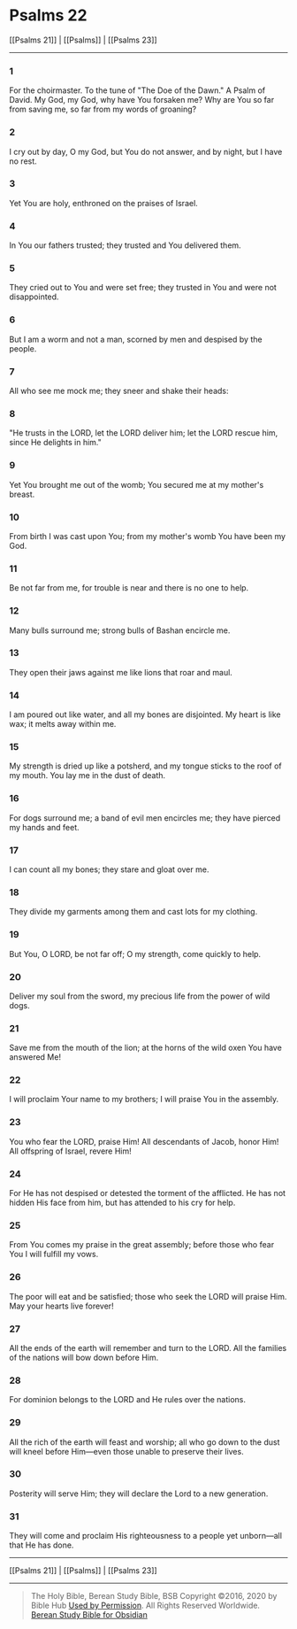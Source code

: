 # Psalms 22

[[Psalms 21]] | [[Psalms]] | [[Psalms 23]]

---

### 1
For the choirmaster. To the tune of "The Doe of the Dawn." A Psalm of David. My God, my God, why have You forsaken me? Why are You so far from saving me, so far from my words of groaning?

### 2
I cry out by day, O my God, but You do not answer, and by night, but I have no rest.

### 3
Yet You are holy, enthroned on the praises of Israel.

### 4
In You our fathers trusted; they trusted and You delivered them.

### 5
They cried out to You and were set free; they trusted in You and were not disappointed.

### 6
But I am a worm and not a man, scorned by men and despised by the people.

### 7
All who see me mock me; they sneer and shake their heads:

### 8
"He trusts in the LORD, let the LORD deliver him; let the LORD rescue him, since He delights in him."

### 9
Yet You brought me out of the womb; You secured me at my mother's breast.

### 10
From birth I was cast upon You; from my mother's womb You have been my God.

### 11
Be not far from me, for trouble is near and there is no one to help.

### 12
Many bulls surround me; strong bulls of Bashan encircle me.

### 13
They open their jaws against me like lions that roar and maul.

### 14
I am poured out like water, and all my bones are disjointed. My heart is like wax; it melts away within me.

### 15
My strength is dried up like a potsherd, and my tongue sticks to the roof of my mouth. You lay me in the dust of death.

### 16
For dogs surround me; a band of evil men encircles me; they have pierced my hands and feet.

### 17
I can count all my bones; they stare and gloat over me.

### 18
They divide my garments among them and cast lots for my clothing.

### 19
But You, O LORD, be not far off; O my strength, come quickly to help.

### 20
Deliver my soul from the sword, my precious life from the power of wild dogs.

### 21
Save me from the mouth of the lion; at the horns of the wild oxen You have answered Me!

### 22
I will proclaim Your name to my brothers; I will praise You in the assembly.

### 23
You who fear the LORD, praise Him! All descendants of Jacob, honor Him! All offspring of Israel, revere Him!

### 24
For He has not despised or detested the torment of the afflicted. He has not hidden His face from him, but has attended to his cry for help.

### 25
From You comes my praise in the great assembly; before those who fear You I will fulfill my vows.

### 26
The poor will eat and be satisfied; those who seek the LORD will praise Him. May your hearts live forever!

### 27
All the ends of the earth will remember and turn to the LORD. All the families of the nations will bow down before Him.

### 28
For dominion belongs to the LORD and He rules over the nations.

### 29
All the rich of the earth will feast and worship; all who go down to the dust will kneel before Him—even those unable to preserve their lives.

### 30
Posterity will serve Him; they will declare the Lord to a new generation.

### 31
They will come and proclaim His righteousness to a people yet unborn—all that He has done.

---

[[Psalms 21]] | [[Psalms]] | [[Psalms 23]]

---

> The Holy Bible, Berean Study Bible, BSB
> Copyright &copy;2016, 2020 by Bible Hub
> [Used by Permission](https://berean.bible/terms.htm). All Rights Reserved Worldwide.
> [Berean Study Bible for Obsidian](https://github.com/gapmiss/berean-study-bible-for-obsidian)

